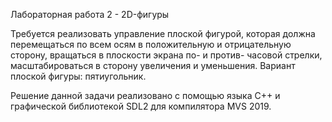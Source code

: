 Лабораторная работа 2 - 2D-фигуры

Требуется реализовать управление плоской фигурой, которая должна перемещаться по всем осям в положительную и отрицательную сторону, вращаться в плоскости экрана по- и против- часовой стрелки, масштабироваться в сторону увеличения и уменьшения.
Вариант плоской фигуры: пятиугольник.

Решение данной задачи реализовано с помощью языка С++ и графической библиотекой SDL2 для компилятора MVS 2019. 
